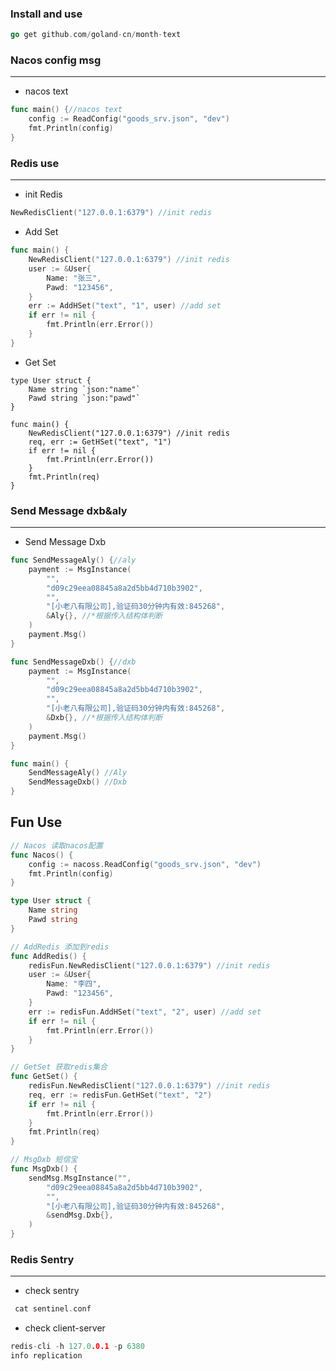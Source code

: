 ### Install and use

```go
go get github.com/goland-cn/month-text
```

### Nacos config msg

------

- nacos text

```go
func main() {//nacos text
	config := ReadConfig("goods_srv.json", "dev")
	fmt.Println(config)
}
```

### Redis use

------

- init Redis

```go
NewRedisClient("127.0.0.1:6379") //init redis
```

- Add Set

```go
func main() {
	NewRedisClient("127.0.0.1:6379") //init redis
	user := &User{
		Name: "张三",
		Pawd: "123456",
	}
	err := AddHSet("text", "1", user) //add set
	if err != nil {
		fmt.Println(err.Error())
	}
}
```

- Get Set

```
type User struct {
	Name string `json:"name"`
	Pawd string `json:"pawd"`
}

func main() {
	NewRedisClient("127.0.0.1:6379") //init redis
	req, err := GetHSet("text", "1")
	if err != nil {
		fmt.Println(err.Error())
	}
	fmt.Println(req)
}
```

### Send Message dxb&aly

------

- Send Message Dxb

```go
func SendMessageAly() {//aly
	payment := MsgInstance(
		"",
		"d09c29eea08845a8a2d5bb4d710b3902",
		"",
		"[小老八有限公司],验证码30分钟内有效:845268",
		&Aly{}, //*根据传入结构体判断
	)
	payment.Msg()
}

func SendMessageDxb() {//dxb
	payment := MsgInstance(
		"",
		"d09c29eea08845a8a2d5bb4d710b3902",
		"",
		"[小老八有限公司],验证码30分钟内有效:845268",
		&Dxb{}, //*根据传入结构体判断
	)
	payment.Msg()
}

func main() {
	SendMessageAly() //Aly
	SendMessageDxb() //Dxb
}
```

## Fun Use

```go
// Nacos 读取nacos配置
func Nacos() {
	config := nacoss.ReadConfig("goods_srv.json", "dev")
	fmt.Println(config)
}

type User struct {
	Name string
	Pawd string
}

// AddRedis 添加到redis
func AddRedis() {
	redisFun.NewRedisClient("127.0.0.1:6379") //init redis
	user := &User{
		Name: "李四",
		Pawd: "123456",
	}
	err := redisFun.AddHSet("text", "2", user) //add set
	if err != nil {
		fmt.Println(err.Error())
	}
}

// GetSet 获取redis集合
func GetSet() {
	redisFun.NewRedisClient("127.0.0.1:6379") //init redis
	req, err := redisFun.GetHSet("text", "2")
	if err != nil {
		fmt.Println(err.Error())
	}
	fmt.Println(req)
}

// MsgDxb 短信宝
func MsgDxb() {
	sendMsg.MsgInstance("",
		"d09c29eea08845a8a2d5bb4d710b3902",
		"",
		"[小老八有限公司],验证码30分钟内有效:845268",
		&sendMsg.Dxb{},
	)
}
```

### Redis Sentry

------

- check sentry

```go
 cat sentinel.conf
```

- check client-server

```go
redis-cli -h 127.0.0.1 -p 6380
info replication
```
